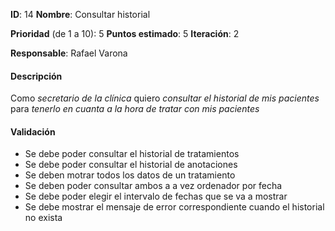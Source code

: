 **ID**: 14
**Nombre**: Consultar historial

**Prioridad** (de 1 a 10): 5
**Puntos estimado**: 5
**Iteración**: 2

**Responsable**: Rafael Varona

#### Descripción

Como *secretario de la clínica* quiero *consultar el historial de mis pacientes* para *tenerlo en cuanta a la hora de tratar con mis pacientes*

#### Validación

* Se debe poder consultar el historial de tratamientos
* Se debe poder consultar el historial de anotaciones
* Se deben motrar todos los datos de un tratamiento
* Se deben poder consultar ambos a a vez ordenador por fecha
* Se debe poder elegir el intervalo de fechas que se va a mostrar
* Se debe mostrar el mensaje de error correspondiente cuando el historial no exista